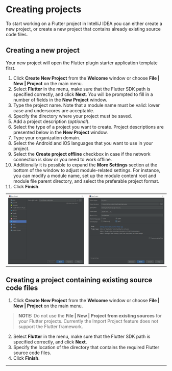 # Creating projects

To start working on a Flutter project in IntelliJ IDEA you can either create a new project, or create a new project that contains 
already existing source code files.

## Creating a new project
Your new project will open the Flutter plugin starter application template first.

1. Click **Create New Project** from the **Welcome** window or choose **File | New | Project** on the main menu.
2. Select **Flutter** in the menu, make sure that the Flutter SDK path is specified correctly, and click **Next**. 
You will be prompted to fill in a number of fields in the **New Project** window.
3. Type the project name. Note that a module name must be valid: lower case and underscores are acceptable.
4. Specify the directory where your project must be saved.
5. Add a project description (*optional*).
6. Select the type of a project you want to create. Project descriptions are presented below in the **New Project** window.
7. Type your organization domain.
8. Select the Android and iOS languages that you want to use in your project.
9. Select the **Create project offline** checkbox in case if the network connection is slow or you need to work offline.
10. Additionally it is possible to expand the **More Settings** section at the bottom of the window to adjust module-related settings. 
For instance, you can modify a module name, set up the module content root and module file parent directory, and select the preferable 
project format.
11. Click **Finish**.

|         |            |
| ------------- |:-------------:|
|<img src="https://github.com/straw-wave/draft/blob/master/img_final/4_new_project.png" alt="Allowed values" width="590"/>|<img src="https://github.com/straw-wave/draft/blob/master/img_final/4_new_project_2.png" alt="Allowed values" width="590"/>| 

## Creating a project containing existing source code files

1. Click **Create New Project** from the **Welcome** window or choose **File | New | Project** on the main menu. 
> **NOTE:** Do not use the **File | New | Project from existing sources** for your Flutter projects. Currently the Import Project feature
does not support the Flutter framework.
2. Select **Flutter** in the menu, make sure that the Flutter SDK path is specified correctly, and click **Next**.
3. Specify the location of the directory that contains the required Flutter source code files.
4. Click **Finish**. 

---


